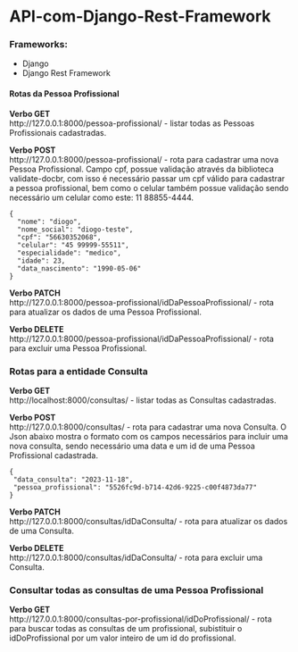 # API-com-Django-Rest-Framework

<h3>Frameworks:</h3>
<ul>
  <li>Django</li>
  <li>Django Rest Framework</li>
</ul>
 <h4>Rotas da Pessoa Profissional</h4>
 <p><strong>Verbo GET</strong> <br>
   http://127.0.0.1:8000/pessoa-profissional/ - listar todas as Pessoas Profissionais cadastradas.</p>
   <p><strong>Verbo POST</strong> <br>
   http://127.0.0.1:8000/pessoa-profissional/ - rota para cadastrar uma nova Pessoa Profissional. Campo cpf, possue validação através da biblioteca validate-docbr, com isso é necessário passar um cpf válido para cadastrar a pessoa profissional, bem como o celular também possue validação sendo necessário um celular como este: 11 88855-4444.</p>
  
  
    {
      "nome": "diogo",
      "nome_social": "diogo-teste",
      "cpf": "56630352068",
      "celular": "45 99999-55511",
      "especialidade": "medico",
      "idade": 23,
      "data_nascimento": "1990-05-06"
    }

  <p><strong>Verbo PATCH</strong> <br>
   http://127.0.0.1:8000/pessoa-profissional/idDaPessoaProfissional/ -  rota para atualizar os dados de uma  Pessoa Profissional. </p>
   <p><strong>Verbo DELETE</strong> <br>
   http://127.0.0.1:8000/pessoa-profissional/idDaPessoaProfissional/ - rota para excluir uma  Pessoa Profissional. </p>

   <h3>Rotas para a entidade Consulta</h3>
  <p><strong>Verbo GET</strong> <br>
   http://localhost:8000/consultas/ - listar todas as Consultas cadastradas.</p>
    <p><strong>Verbo POST</strong> <br>
   http://127.0.0.1:8000/consultas/ - rota para cadastrar uma nova Consulta. O Json abaixo mostra o formato com os campos necessários para incluir uma nova consulta, sendo necessário uma data e um id de uma Pessoa Profissional cadastrada.</p>

   ```
  {
    "data_consulta": "2023-11-18",
    "pessoa_profissional": "5526fc9d-b714-42d6-9225-c00f4873da77"
  }
 ```

<p><strong>Verbo PATCH</strong> <br>
   http://127.0.0.1:8000/consultas/idDaConsulta/ - rota para atualizar os dados de uma Consulta. </p>
   <p><strong>Verbo DELETE</strong> <br>
   http://127.0.0.1:8000/consultas/idDaConsulta/ - rota para excluir uma Consulta. </p>

   <h3>Consultar todas as consultas de uma Pessoa Profissional</h3>
   <p><strong>Verbo GET</strong> <br>
   http://127.0.0.1:8000/consultas-por-profissional/idDoProfissional/ - rota para buscar todas as consultas de um profissional, subistituir o idDoProfissional por um valor inteiro de um id do profissional.</p>
   
  
 


